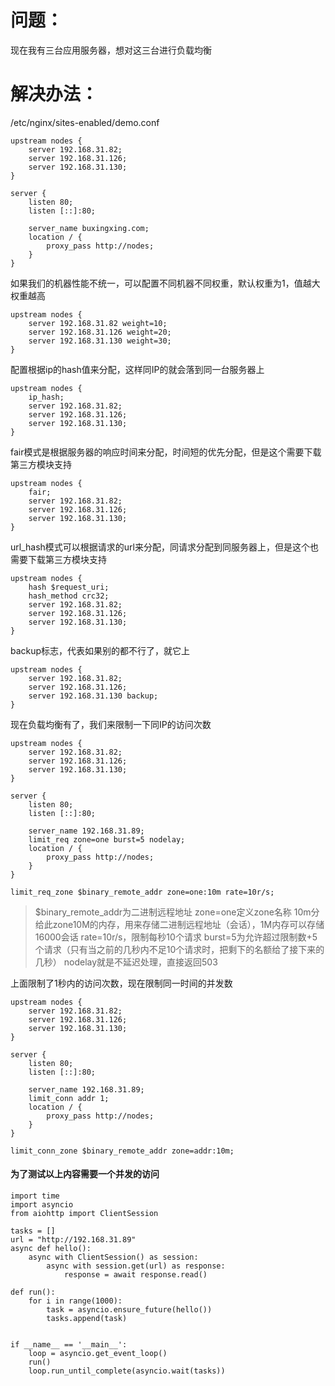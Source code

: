 # 问题：
现在我有三台应用服务器，想对这三台进行负载均衡

# 解决办法：
/etc/nginx/sites-enabled/demo.conf
```
upstream nodes {
    server 192.168.31.82;
    server 192.168.31.126;
    server 192.168.31.130;
}

server {
    listen 80;
    listen [::]:80;

    server_name buxingxing.com;
    location / {
        proxy_pass http://nodes;
    }
}
```
如果我们的机器性能不统一，可以配置不同机器不同权重，默认权重为1，值越大权重越高
```
upstream nodes {
    server 192.168.31.82 weight=10;
    server 192.168.31.126 weight=20;
    server 192.168.31.130 weight=30;
}
```
配置根据ip的hash值来分配，这样同IP的就会落到同一台服务器上
```
upstream nodes {
    ip_hash;
    server 192.168.31.82;
    server 192.168.31.126;
    server 192.168.31.130;
}
```
fair模式是根据服务器的响应时间来分配，时间短的优先分配，但是这个需要下载第三方模块支持
```
upstream nodes {
    fair;
    server 192.168.31.82;
    server 192.168.31.126;
    server 192.168.31.130;
}
```
url_hash模式可以根据请求的url来分配，同请求分配到同服务器上，但是这个也需要下载第三方模块支持
```
upstream nodes {
    hash $request_uri;
    hash_method crc32;
    server 192.168.31.82;
    server 192.168.31.126;
    server 192.168.31.130;
}
```
backup标志，代表如果别的都不行了，就它上
```
upstream nodes {
    server 192.168.31.82;
    server 192.168.31.126;
    server 192.168.31.130 backup;
}
```
现在负载均衡有了，我们来限制一下同IP的访问次数
```
upstream nodes {
    server 192.168.31.82;
    server 192.168.31.126;
    server 192.168.31.130;
}

server {
    listen 80;
    listen [::]:80;

    server_name 192.168.31.89;
    limit_req zone=one burst=5 nodelay;
    location / {
        proxy_pass http://nodes;
    }
}

limit_req_zone $binary_remote_addr zone=one:10m rate=10r/s;
```
> $binary_remote_addr为二进制远程地址
> zone=one定义zone名称
> 10m分给此zone10M的内存，用来存储二进制远程地址（会话），1M内存可以存储16000会话
> rate=10r/s，限制每秒10个请求
> burst=5为允许超过限制数+5个请求（只有当之前的几秒内不足10个请求时，把剩下的名额给了接下来的几秒）
> nodelay就是不延迟处理，直接返回503

上面限制了1秒内的访问次数，现在限制同一时间的并发数
```
upstream nodes {
    server 192.168.31.82;
    server 192.168.31.126;
    server 192.168.31.130;
}

server {
    listen 80;
    listen [::]:80;

    server_name 192.168.31.89;
    limit_conn addr 1;
    location / {
        proxy_pass http://nodes;
    }
}

limit_conn_zone $binary_remote_addr zone=addr:10m;
```

#### 为了测试以上内容需要一个并发的访问
```
import time
import asyncio
from aiohttp import ClientSession

tasks = []
url = "http://192.168.31.89"
async def hello():
    async with ClientSession() as session:
        async with session.get(url) as response:
            response = await response.read()

def run():
    for i in range(1000):
        task = asyncio.ensure_future(hello())
        tasks.append(task)


if __name__ == '__main__':
    loop = asyncio.get_event_loop()
    run()
    loop.run_until_complete(asyncio.wait(tasks))
```
